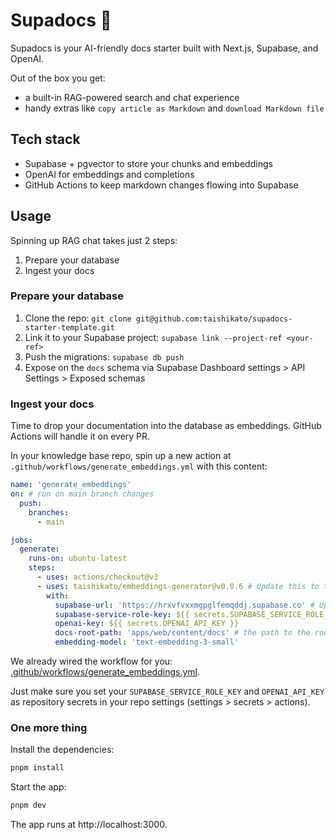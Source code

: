 # Supadocs 💨

Supadocs is your AI-friendly docs starter built with Next.js, Supabase, and OpenAI.

Out of the box you get:
- a built-in RAG-powered search and chat experience
- handy extras like `copy article as Markdown` and `download Markdown file`

## Tech stack
- Supabase + pgvector to store your chunks and embeddings
- OpenAI for embeddings and completions
- GitHub Actions to keep markdown changes flowing into Supabase

## Usage
Spinning up RAG chat takes just 2 steps:
1. Prepare your database
2. Ingest your docs

### Prepare your database
1. Clone the repo: `git clone git@github.com:taishikato/supadocs-starter-template.git`
2. Link it to your Supabase project: `supabase link --project-ref <your-ref>`
3. Push the migrations: `supabase db push`
4. Expose on the `docs` schema via Supabase Dashboard settings > API Settings > Exposed schemas

### Ingest your docs
Time to drop your documentation into the database as embeddings. GitHub Actions will handle it on every PR.

In your knowledge base repo, spin up a new action at `.github/workflows/generate_embeddings.yml` with this content:
```yaml
name: 'generate_embeddings'
on: # run on main branch changes
  push:
    branches:
      - main

jobs:
  generate:
    runs-on: ubuntu-latest
    steps:
      - uses: actions/checkout@v3
      - uses: taishikato/embeddings-generator@v0.0.6 # Update this to the latest version.
        with:
          supabase-url: 'https://hrxvfvxxmgpglfemqddj.supabase.co' # Update this to your project URL.
          supabase-service-role-key: ${{ secrets.SUPABASE_SERVICE_ROLE_KEY }}
          openai-key: ${{ secrets.OPENAI_API_KEY }}
          docs-root-path: 'apps/web/content/docs' # the path to the root of your md(x) files
          embedding-model: 'text-embedding-3-small'
```

We already wired the workflow for you: [.github/workflows/generate_embeddings.yml](https://github.com/taishikato/supadocs/blob/main/.github/workflows/generate_embeddings.yml).

Just make sure you set your `SUPABASE_SERVICE_ROLE_KEY` and `OPENAI_API_KEY` as repository secrets in your repo settings (settings > secrets > actions).

### One more thing

Install the dependencies:
```bash
pnpm install
```

Start the app:
```bash
pnpm dev
```

The app runs at http://localhost:3000.